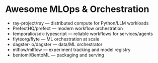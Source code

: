 # Awesome MLOps & Orchestration
- ray-project/ray — distributed compute for Python/LLM workloads
- PrefectHQ/prefect — modern workflow orchestration
- temporalio/sdk-typescript — reliable workflows for services/agents
- flyteorg/flyte — ML orchestration at scale
- dagster-io/dagster — data/ML orchestrator
- mlflow/mlflow — experiment tracking and model registry
- bentoml/BentoML — packaging and serving
